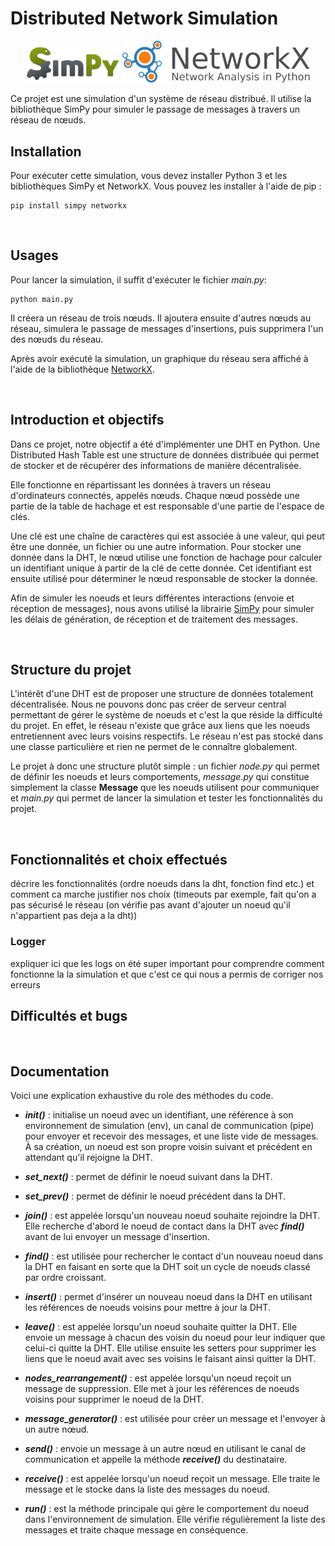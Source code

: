 #  Distributed Network Simulation 
<p align="center"> 
<img src="src\SimPy_logo.png" width=150> <img src="src\networkx_logo.svg" width=300>
</p>
Ce projet est une simulation d'un système de réseau distribué. Il utilise la bibliothèque SimPy pour simuler le passage de messages à travers un réseau de nœuds.

<br>

## Installation 

Pour exécuter cette simulation, vous devez installer Python 3 et les bibliothèques SimPy et NetworkX. Vous pouvez les installer à l'aide de pip :
```bsh
pip install simpy networkx
```

<br>

## Usages
Pour lancer la simulation, il suffit d'exécuter le fichier *main.py*:

```bsh
python main.py
```
Il créera un réseau de trois nœuds. Il ajoutera ensuite d'autres nœuds au réseau, simulera le passage de messages d'insertions, puis supprimera l'un des nœuds du réseau.

Après avoir exécuté la simulation, un graphique du réseau sera affiché à l'aide de la bibliothèque [NetworkX](https://networkx.org/documentation/stable/tutorial.html).

<br>

## Introduction et objectifs

Dans ce projet, notre objectif a été d'implémenter une DHT en Python. Une Distributed Hash Table est une structure de données distribuée qui permet de stocker et de récupérer des informations de manière décentralisée.

Elle fonctionne en répartissant les données à travers un réseau d'ordinateurs connectés, appelés nœuds. Chaque nœud possède une partie de la table de hachage et est responsable d'une partie de l'espace de clés. 

Une clé est une chaîne de caractères qui est associée à une valeur, qui peut être une donnée, un fichier ou une autre information. Pour stocker une donnée dans la DHT, le nœud utilise une fonction de hachage pour calculer un identifiant unique à partir de la clé de cette donnée. Cet identifiant est ensuite utilisé pour déterminer le nœud responsable de stocker la donnée.

Afin de simuler les noeuds et leurs différentes interactions (envoie et réception de messages), nous avons utilisé la librairie [SimPy](https://simpy.readthedocs.io/en/latest/) pour simuler les délais de génération, de réception et de traitement des messages.

<br>

## Structure du projet

L'intérêt d'une DHT est de proposer une structure de données totalement décentralisée. Nous ne pouvons donc pas créer de serveur central permettant de gérer le système de noeuds et c'est la que réside la difficulté du projet. En effet, le réseau n'existe que grâce aux liens que les noeuds entretiennent avec leurs voisins respectifs. Le réseau n'est pas stocké dans une classe particulière et rien ne permet de le connaître globalement.

Le projet à donc une structure plutôt simple : un fichier *node.py* qui permet de définir les noeuds et leurs comportements, *message.py* qui constitue simplement la classe **Message** que les noeuds utilisent pour communiquer et *main.py* qui permet de lancer la simulation et tester les fonctionnalités du projet.

<br>

## Fonctionnalités et choix effectués

décrire les fonctionnalités (ordre noeuds dans la dht, fonction find etc.) et comment ca marche
justifier nos choix (timeouts par exemple, fait qu'on a pas sécurisé le réseau (on vérifie pas avant d'ajouter un noeud qu'il n'appartient pas deja a la dht))


### Logger
expliquer ici que les logs on été super important pour comprendre comment fonctionne la la simulation et que c'est ce qui nous a permis de corriger nos erreurs 


## Difficultés et bugs

<br>

## Documentation

Voici une explication exhaustive du role des méthodes du code.

- ***init()*** : initialise un noeud avec un identifiant, une référence à son environnement de simulation (env), un canal de communication (pipe) pour envoyer et recevoir des messages, et une liste vide de messages. À sa création, un noeud est son propre voisin suivant et précédent en attendant qu'il rejoigne la DHT.

- ***set_next()*** : permet de définir le noeud suivant dans la DHT.
- ***set_prev()*** : permet de définir le noeud précédent dans la DHT.

- ***join()*** : est appelée lorsqu'un nouveau noeud souhaite rejoindre la DHT. Elle recherche d'abord le noeud de contact dans la DHT avec ***find()*** avant de lui envoyer un message d'insertion.

- ***find()*** : est utilisée pour rechercher le contact d'un nouveau noeud dans la DHT en faisant en sorte que la DHT soit un cycle de noeuds classé par ordre croissant.

- ***insert()*** : permet d'insérer un nouveau noeud dans la DHT en utilisant les références de noeuds voisins pour mettre à jour la DHT.

- ***leave()*** : est appelée lorsqu'un noeud souhaite quitter la DHT. Elle envoie un message à chacun des voisin du noeud pour leur indiquer que celui-ci quitte la DHT. Elle utilise ensuite les setters pour supprimer les liens que le noeud avait avec ses voisins le faisant ainsi quitter la DHT.

- ***nodes_rearrangement()*** : est appelée lorsqu'un noeud reçoit un message de suppression. Elle met à jour les références de noeuds voisins pour supprimer le noeud de la DHT.

- ***message_generator()*** : est utilisée pour créer un message et l'envoyer à un autre nœud.

- ***send()*** : envoie un message à un autre nœud en utilisant le canal de communication et appelle la méthode ***receive()*** du destinataire.

- ***receive()*** : est appelée lorsqu'un noeud reçoit un message. Elle traite le message et le stocke dans la liste des messages du noeud.

- ***run()*** : est la méthode principale qui gère le comportement du noeud dans l'environnement de simulation. Elle vérifie régulièrement la liste des messages et traite chaque message en conséquence.
